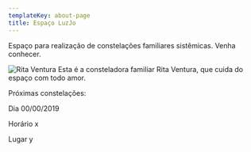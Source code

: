 ```yaml
---
templateKey: about-page
title: Espaço LuzJo
---
```

Espaço para realização de constelações familiares sistêmicas. Venha conhecer.

![Rita Ventura](/img/profile.jpg "Rita Ventura")
Esta é a consteladora familiar Rita Ventura, que cuida do espaço com todo amor.



Próximas constelações:

Dia 00/00/2019

Horário x

Lugar y
